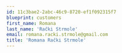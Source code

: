 ```yaml
---
id: 11c3bae2-2abc-46c9-8720-ef1f092315f7
blueprint: customers
first_name: Romana
last_name: 'Rački Strmole'
email: romana.racki.strmole@gmail.com
title: 'Romana Rački Strmole'
---
```


